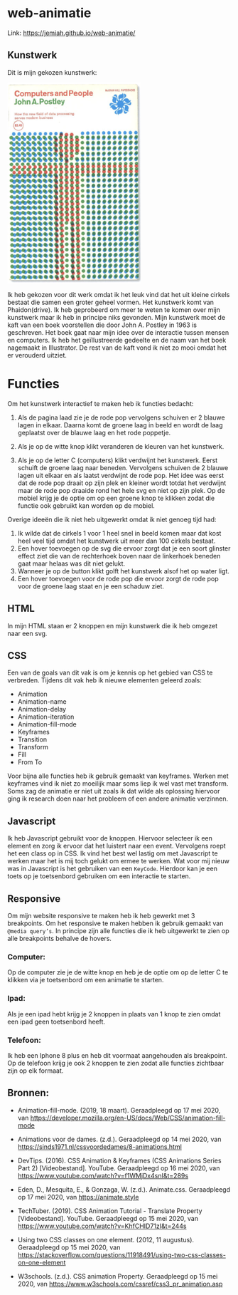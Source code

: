 # web-animatie
Link: https://jemiah.github.io/web-animatie/

## Kunstwerk
Dit is mijn gekozen kunstwerk:

<img width="300" alt="portfolio_view" src="kunstwerk.png">

Ik heb gekozen voor dit werk omdat ik het leuk vind dat het uit kleine cirkels bestaat die samen een groter geheel vormen. Het kunstwerk komt van Phaidon(drive). Ik heb geprobeerd om meer te weten te komen over mijn kunstwerk maar ik heb in principe niks gevonden. Mijn kunstwerk moet de kaft van een boek voorstellen die door John A. Postley in 1963 is geschreven. Het boek gaat naar mijn idee over de interactie tussen mensen en computers. Ik heb het geïllustreerde gedeelte en de naam van het boek nagemaakt in Illustrator. De rest van de kaft vond ik niet zo mooi omdat het er verouderd uitziet.  

# Functies
Om het kunstwerk interactief te maken heb ik functies bedacht:
1. Als de pagina laad zie je de rode pop vervolgens schuiven er 2 blauwe lagen in elkaar. Daarna komt de groene laag in beeld en wordt de laag geplaatst over de blauwe laag en het rode poppetje.

2. Als je op de witte knop klikt veranderen de kleuren van het kunstwerk. 

3. Als je op de letter C (computers) klikt verdwijnt het kunstwerk. Eerst schuift de groene laag naar beneden. Vervolgens schuiven de 2 blauwe lagen uit elkaar en als laatst verdwijnt de rode pop. Het idee was eerst dat de rode pop draait op zijn plek en kleiner wordt totdat het verdwijnt maar de rode pop draaide rond het hele svg en niet op zijn plek.
Op de mobiel krijg je de optie om op een groene knop te klikken zodat die functie ook gebruikt kan worden op de mobiel.

Overige ideeën die ik niet heb uitgewerkt omdat ik niet genoeg tijd had:
1.	Ik wilde dat de cirkels 1 voor 1 heel snel in beeld komen maar dat kost heel veel tijd omdat het kunstwerk uit meer dan 100 cirkels bestaat.
2.	Een hover toevoegen op de svg die ervoor zorgt dat je een soort glinster effect ziet die van de rechterhoek boven naar de linkerhoek beneden gaat maar helaas was dit niet gelukt.
3.	Wanneer je op de button klikt golft het kunstwerk alsof het op water ligt.
4.	Een hover toevoegen voor de rode pop die ervoor zorgt de rode pop voor de groene laag staat en je een schaduw ziet.


## HTML
In mijn HTML staan er 2 knoppen en mijn kunstwerk die ik heb omgezet naar een svg.

## CSS
Een van de goals van dit vak is om je kennis op het gebied van CSS te verbreden. Tijdens dit vak heb ik nieuwe elementen geleerd zoals:
-	Animation
-	Animation-name
-	Animation-delay
-	Animation-iteration
-	Animation-fill-mode
-	Keyframes
-	Transition
-	Transform
-	Fill
-	From To

Voor bijna alle functies heb ik gebruik gemaakt van keyframes. Werken met keyframes vind ik niet zo moeilijk maar soms liep ik wel vast met transform. Soms zag de animatie er niet uit zoals ik dat wilde als oplossing hiervoor ging ik research doen naar het probleem of een andere animatie verzinnen.


## Javascript
Ik heb Javascript gebruikt voor de knoppen. Hiervoor selecteer ik een element en zorg ik ervoor dat het luistert naar een event. Vervolgens roept het een class op in CSS. Ik vind het best wel lastig om met Javascript te werken maar het is mij toch gelukt om ermee te werken.
Wat voor mij nieuw was in Javascript is het gebruiken van een `KeyCode`. Hierdoor kan je een toets op je toetsenbord gebruiken om een interactie te starten.

## Responsive
Om mijn website responsive te maken heb ik heb gewerkt met 3 breakpoints. Om het responsive te maken hebben ik gebruik gemaakt van `@media query’s`. In principe zijn alle functies die ik heb uitgewerkt te zien op alle breakpoints behalve de hovers.

### Computer:
Op de computer zie je de witte knop en heb je de optie om op de letter C te klikken via je toetsenbord om een animatie te starten.


### Ipad:
Als je een ipad hebt krijg je 2 knoppen in plaats van 1 knop te zien omdat een ipad geen toetsenbord heeft. 


### Telefoon:
Ik heb een Iphone 8 plus en heb dit voormaat aangehouden als breakpoint. Op de telefoon krijg je ook 2 knoppen te zien zodat alle functies zichtbaar zijn op elk formaat. 
 

## Bronnen:
-	Animation-fill-mode. (2019, 18 maart). Geraadpleegd op 17 mei 2020, van https://developer.mozilla.org/en-US/docs/Web/CSS/animation-fill-mode

-	Animations voor de dames. (z.d.). Geraadpleegd op 14 mei 2020, van https://sinds1971.nl/cssvoordedames/8-animations.html

-	DevTips. (2016). CSS Animation & Keyframes (CSS Animations Series Part 2) [Videobestand]. YouTube. Geraadpleegd op 16 mei 2020, van https://www.youtube.com/watch?v=f1WMjDx4snI&t=289s

-	Eden, D., Mesquita, E., & Gonzaga, W. (z.d.). Animate.css. Geraadpleegd op 17 mei 2020, van https://animate.style

-	TechTuber. (2019). CSS Animation Tutorial - Translate Property [Videobestand]. YouTube. Geraadpleegd op 15 mei 2020, van https://www.youtube.com/watch?v=KhfCHID71zI&t=244s

-	Using two CSS classes on one element. (2012, 11 augustus). Geraadpleegd op 15 mei 2020, van https://stackoverflow.com/questions/11918491/using-two-css-classes-on-one-element

-	W3schools. (z.d.). CSS animation Property. Geraadpleegd op 15 mei 2020, van https://www.w3schools.com/cssref/css3_pr_animation.asp










